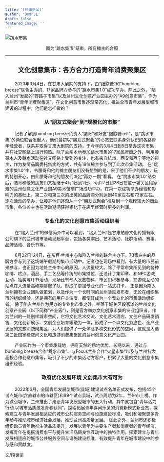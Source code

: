 ```yaml
---
title: '[封面新闻]'
author: 'DuanJL'
draft: false
featured_image: ''
---
```


![跳水市集](/images/fmxw.jpg)
<p style="text-align:center">图为“跳水集市”结束，所有摊主的合照</p>

---

## <p style="text-align:center">文化创意集市：各方合力打造青年消费聚集区</p>
    
&nbsp;&nbsp;&nbsp;&nbsp;&nbsp;&nbsp;&nbsp;&nbsp;2023年3月4日，在甘肃大剧院的支持下，由“细胞糖”和“bombing breeze”联合主办的、17家品牌方参与的“跳水市集1.0”成功举办。除此之外，“陷入兰州“发起的”野路子市集”以及兰州文化创意产业园主办的“A9创意市集”，作为兰州市“青年消费聚集区”，在文化创意市集逐渐常态化，推进全市青年发展型城市建设的过程中，他们是怎样做的？


### <p style="text-align:center">从“朋友式聚会”到“规模化的市集”</p>

&nbsp;&nbsp;&nbsp;&nbsp;&nbsp;&nbsp;&nbsp;&nbsp;记者了解到bombing breeze负责人“腰哥”和好友“细胞糖cell”，是“跳水市集”的两位联合发起人，他们最初以“朋友式聚会”的心态去联系身旁认识的各路青年经营者，联系并取得甘肃大剧院的支持，于今年的3月4日到5日举办这次市集，并在社交网络上进行预热。除了兰州本地参加跳水市集的17家品牌商之外，利用腰哥本人及跳水活动在社交网络上受到的关注，也有来自杭州、西安和西宁等地的摊主，作为友情品牌委托售卖的方式，共有19位摊主参与到了此次市集活动。
在“跳水市集1.0”中，令腰哥和他的摊主朋友们没有想到的是，来了他们不少的朋友，玩的特别开心，由此腰哥和他的朋友们决定“再办一期”看看。
在“跳水市集1.0”结束后，腰哥和他的朋友们又相继于4月1日到2日、5月27日到28日在位于城关区段家滩的兰州创意文化产业园A9美术馆前广场成功举办。在第一次成功举办经验和影响力的基础上，第二次和第三次的出摊的品牌商分别达到40家左右和73家左右。逐次活动的举办，让腰哥他们逐渐从一个“朋友式聚会”推及到一个规模较大的商业市集，各位摊主也在活动期间获得相比于在店里经营时更多的利润。


### <p style="text-align:center">专业化的文化创意市集活动组织者</p>

&nbsp;&nbsp;&nbsp;&nbsp;&nbsp;&nbsp;&nbsp;&nbsp;在“陷入兰州”的微信简介中可以看到，“陷入兰州”是甘肃舶普文化传播有限公司旗下的兰州城市活动发起平台，包括各类演出、艺术活动、社群活动、赛事、品牌活动、音乐节等。

&nbsp;&nbsp;&nbsp;&nbsp;&nbsp;&nbsp;&nbsp;&nbsp;6月22日-24日，在东百·兰州中心和陷入兰州的联合主办下，73家左右的品牌方参与到了这场端午假期的集市活动中。记者也在现场中看到，有大量的市民前来参与，也正因为地处兰州中心的原因，人流量较大。除了平常市集所见到的各种咖啡、糕点、酒品、手工艺品等传统的市集摊位，还设计了集印章、和NPC游戏互动、抽奖等环节活动，现场还有专人发放物料，市民们积极参与，在游戏互动的站点在人流量高峰期排起了队，形成了更加专业化的一站式打卡。
正是因为陷入兰州拥有企业团队做策划，以及作为一个长时间的兰州活动发布者，无论在组织集市的组织经验，还是拥有的用户关注度，都使其成为一个专业化的市集活动组织者。
除了陷入兰州作为民办的专业化市集之外，坐落于城关区段家滩的兰州文化创意产业园（以下简称“产业园“），则是官方举办文化创意市集的专业组织者。作为兰州的一处别样城市空间，它将文化艺术交流、文化艺术酒店、文创产品研发销售、文化创新展示、文创企业培育等融为一体，形成了一个以文化为底色、全产业发展的文旅消费聚集区，为人们提供了一处体验多种文化形式的空间，这就是入选第二批国家级夜间文化和旅游消费集聚区的兰州创意文化产业园。

&nbsp;&nbsp;&nbsp;&nbsp;&nbsp;&nbsp;&nbsp;&nbsp;产业园作为一个市集承载地，拥有天然的场地优势，长期以来，通过与bombing breeze合作“跳水市集”、与Focus兰州合作“火星市集”以及与兰州各大高校合作创意市集等，吸引了不少的市集活动方客户，积累了大量的文化创意市集组织经验。



### <p style="text-align:center">政府优化发展环境 文创集市大有可为</p>

&nbsp;&nbsp;&nbsp;&nbsp;&nbsp;&nbsp;&nbsp;&nbsp;2022年6月，全国青年发展型城市(县域)建设试点名单正式发布，包括45个试点城市(含直辖市的市辖区)和99个试点县域，试点周期为2年，兰州市上榜。作为试点城市，兰州推出了建设青年发展型城市的五大行动，其中就包含“青年活力行动 以城市品质激发青春认同”，探索拓展青年喜闻乐见的消费新模式新业态，探索建立与青年发展相适应的城市公共服务空间与设施建设标准，吸引和凝聚更多青年参与推动城市经济社会发展，推动兰州高质量发展。
除此之外，兰州市还积极组织动员青年助推生活品质提升，发展以青年为主要生产者和消费者的青年经济，发挥青年在提振消费水平与提升生活品质良性互动中的独特作用。探索建立与青年发展相适应的城市公共服务空间与设施建设标准，有效提升青年在城市建设中的参与感和贡献度。

文/段世豪





